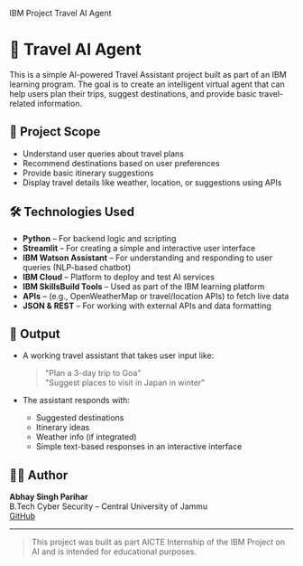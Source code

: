 IBM Project Travel AI Agent
# 🧳 Travel AI Agent

This is a simple AI-powered Travel Assistant project built as part of an IBM learning program. The goal is to create an intelligent virtual agent that can help users plan their trips, suggest destinations, and provide basic travel-related information.

## 📌 Project Scope

- Understand user queries about travel plans
- Recommend destinations based on user preferences
- Provide basic itinerary suggestions
- Display travel details like weather, location, or suggestions using APIs

## 🛠️ Technologies Used

- **Python** – For backend logic and scripting
- **Streamlit** – For creating a simple and interactive user interface
- **IBM Watson Assistant** – For understanding and responding to user queries (NLP-based chatbot)
- **IBM Cloud** – Platform to deploy and test AI services
- **IBM SkillsBuild Tools** – Used as part of the IBM learning platform
- **APIs** – (e.g., OpenWeatherMap or travel/location APIs) to fetch live data
- **JSON & REST** – For working with external APIs and data formatting

## 🧪 Output

- A working travel assistant that takes user input like:
  > "Plan a 3-day trip to Goa"  
  > "Suggest places to visit in Japan in winter"

- The assistant responds with:
  - Suggested destinations
  - Itinerary ideas
  - Weather info (if integrated)
  - Simple text-based responses in an interactive interface

## 👨‍💻 Author

**Abhay Singh Parihar**  
B.Tech Cyber Security – Central University of Jammu  
[GitHub](https://github.com/AbhaySinghParihar-01)

---

> This project was built as part AICTE Internship of the IBM Project on AI and is intended for educational purposes.
